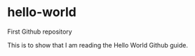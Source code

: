 # hello-world
First Github repository

This is to show that I am reading the Hello World Github guide.
